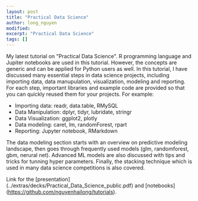 ```yaml
---
layout: post
title: "Practical Data Science"
author: long_nguyen
modified:
excerpt: "Practical Data Science"
tags: []
---
```

My latest tutorial on "Practical Data Science". R programming language and Jupiter notebooks are used in this tutorial. However, the concepts are generic and can be applied for Python users as well.
In this tutorial, I have discussed many essential steps in data science projects, including importing data, data manupulation, visualization, modeling and reporting.
For each step, important libraries and example code are provided so that you can quickly reused them for your projects.
For example: 
- Importing data: readr, data.table, RMySQL
- Data Manipulation: dplyr, tidyr, lubridate, stringr
- Data Visualization: ggplot2, plotly 
- Data modeling: caret, lm, randomForest, rpart
- Reporting: Jupyter notebook, RMarkdown

The data modeling section starts with an overview on predictive modeling landscape, then goes through frequently used models (glm, randomforest, gbm, nerural net). Advanced ML models are also discussed with tips and tricks for tunning hyper parameters. Finally, the stacking technique which is used in many data science competitions is also covered.

Link for the [presentation] (../extras/decks/Practical_Data_Science_public.pdf) and [notebooks] (https://github.com/nguyenhailong/tutorials).

